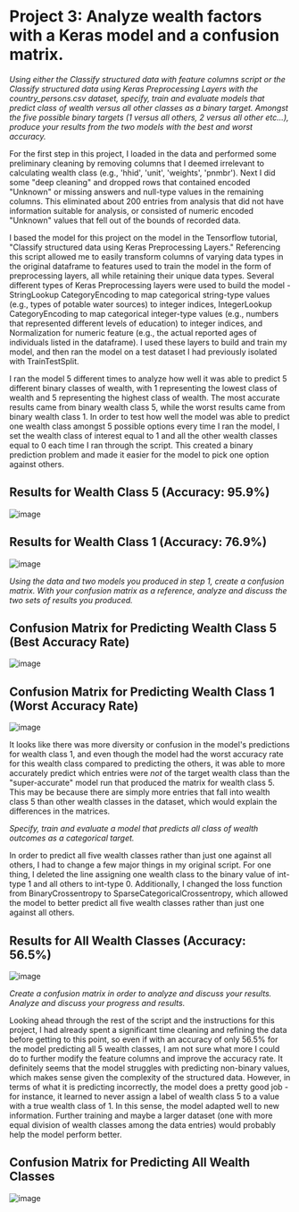 # Project 3: Analyze wealth factors with a Keras model and a confusion matrix. 

*Using either the Classify structured data with feature columns script or the Classify structured data using Keras Preprocessing Layers with the country_persons.csv dataset, specify, train and evaluate models that predict class of wealth versus all other classes as a binary target. Amongst the five possible binary targets (1 versus all others, 2 versus all other etc...), produce your results from the two models with the best and worst accuracy.* 

For the first step in this project, I loaded in the data and performed some preliminary cleaning by removing columns that I deemed irrelevant to calculating wealth class (e.g., 'hhid', 'unit', 'weights', 'pnmbr'). Next I did some "deep cleaning" and dropped rows that contained encoded "Unknown" or missing answers and null-type values in the remaining columns. This eliminated about 200 entries from analysis that did not have information suitable for analysis, or consisted of numeric encoded "Unknown" values that fell out of the bounds of recorded data. 

I based the model for this project on the model in the Tensorflow tutorial, "Classify structured data using Keras Preprocessing Layers." Referencing this script allowed me to easily transform columns of varying data types in the original dataframe to features used to train the model in the form of preprocessing layers, all while retaining their unique data types. Several different types of Keras Preprocessing layers were used to build the model - StringLookup CategoryEncoding to map categorical string-type values (e.g., types of potable water sources) to integer indices, IntegerLookup CategoryEncoding to map categorical integer-type values (e.g., numbers that represented different levels of education) to integer indices, and Normalization for numeric feature (e.g., the actual reported ages of individuals listed in the dataframe). I used these layers to build and train my model, and then ran the model on a test dataset I had previously isolated with TrainTestSplit. 

I ran the model 5 different times to analyze how well it was able to predict 5 different binary classes of wealth, with 1 representing the lowest class of wealth and 5 representing the highest class of wealth. The most accurate results came from binary wealth class 5, while the worst results came from binary wealth class 1. In order to test how well the model was able to predict one wealth class amongst 5 possible options every time I ran the model, I set the wealth class of interest equal to 1 and all the other wealth classes equal to 0 each time I ran through the script. This created a binary prediction problem and made it easier for the model to pick one option against others. 

## Results for Wealth Class 5 (Accuracy: 95.9%)
![image](https://user-images.githubusercontent.com/70035366/130373048-923211a0-82d5-46ff-9419-bc288b17e8bd.png)

## Results for Wealth Class 1 (Accuracy: 76.9%)
![image](https://user-images.githubusercontent.com/70035366/130542631-c674ca4f-e98d-4ab8-9b5d-f64d4bea1cf7.png)

*Using the data and two models you produced in step 1, create a confusion matrix. With your confusion matrix as a reference, analyze and discuss the two sets of results you produced.* 

## Confusion Matrix for Predicting Wealth Class 5 (Best Accuracy Rate) 
![image](https://user-images.githubusercontent.com/70035366/130542831-23426dc5-1d52-488f-8615-3dd82d62f1b4.png)

## Confusion Matrix for Predicting Wealth Class 1 (Worst Accuracy Rate)
![image](https://user-images.githubusercontent.com/70035366/130544384-56ba69e5-4b2e-4a6b-baf1-e82989698714.png)

It looks like there was more diversity or confusion in the model's predictions for wealth class 1, and even though the model had the worst accuracy rate for this wealth class compared to predicting the others, it was able to more accurately predict which entries were *not* of the target wealth class than the "super-accurate" model run that produced the matrix for wealth class 5. This may be because there are simply more entries that fall into wealth class 5 than other wealth classes in the dataset, which would explain the differences in the matrices. 

*Specify, train and evaluate a model that predicts all class of wealth outcomes as a categorical target.* 

In order to predict all five wealth classes rather than just one against all others, I had to change a few major things in my original script. For one thing, I deleted the line assigning one wealth class to the binary value of int-type 1 and all others to int-type 0. Additionally, I changed the loss function from BinaryCrossentropy to SparseCategoricalCrossentropy, which allowed the model to better predict all five wealth classes rather than just one against all others.

## Results for All Wealth Classes (Accuracy: 56.5%)
![image](https://user-images.githubusercontent.com/70035366/130545425-0e668e58-7388-4a6e-9174-da56fa35b6b0.png)

*Create a confusion matrix in order to analyze and discuss your results. Analyze and discuss your progress and results.* 

Looking ahead through the rest of the script and the instructions for this project, I had already spent a significant time cleaning and refining the data before getting to this point, so even if with an accuracy of only 56.5% for the model predicting all 5 wealth classes, I am not sure what more I could do to further modify the feature columns and improve the accuracy rate. It definitely seems that the model struggles with predicting non-binary values, which makes sense given the complexity of the structured data. However, in terms of what it is predicting incorrectly, the model does a pretty good job - for instance, it learned to never assign a label of wealth class 5 to a value with a true wealth class of 1. In this sense, the model adapted well to new information. Further training and maybe a larger dataset (one with more equal division of wealth classes among the data entries) would probably help the model perform better. 

## Confusion Matrix for Predicting All Wealth Classes 
![image](https://user-images.githubusercontent.com/70035366/130639904-018c0857-bb5b-47a4-94d2-5d119e337202.png)
